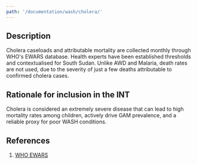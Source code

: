 ```yaml
---
path: '/documentation/wash/cholera/'
---
```


## Description

Cholera caseloads and attributable mortality are collected monthly through WHO's EWARS database. Health experts have been established thresholds and contextualised for South Sudan. Unlike AWD and Malaria, death rates are not used, due to the severity of just a few deaths attributable to confirmed cholera cases.

## Rationale for inclusion in the INT

Cholera is considered an extremely severe disease that can lead to high mortality rates among children, actively drive GAM prevalence, and a reliable proxy for poor WASH conditions.

## References

1. [WHO EWARS](https://www.who.int/emergencies/kits/ewars/en/)
